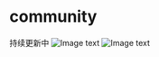 # community
持续更新中
![Image text](https://github.com/sirwsl/community/blob/master/show-detail/show.png)
![Image text](https://github.com/sirwsl/community/blob/master/show-detail/detail.png)
